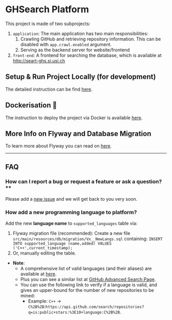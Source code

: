 
# GHSearch Platform

This project is made of two subprojects:
1. `application`: The main application has two main responsibilities:
    1. Crawling GitHub and retrieving repository information. This can be disabled with `app.crawl.enabled` argument.
    2. Serving as the backend server for website/frontend
2. `front-end`: A frontend for searching the database, which is available at http://seart-ghs.si.usi.ch

## Setup & Run Project Locally (for development)

The detailed instruction can be find [here](./README_SETUP.md).


## Dockerisation :whale:
The instruction to deploy the project via Docker is available [here](./README_DEPLOY.md).


## More Info on Flyway and Database Migration
To learn more about Flyway you can read on [here](./README_flyway.md).

---
## FAQ

### How can I report a bug or request a feature or ask a question?**
Please add a [new issue](https://github.com/seart-group/ghs/issues/) and we will get back to you very soon.

### How add a new programming language to platform?
Add the new **language name** to `supported_languages` table via:

1. Flyway migration file (recommended): Create a new file `src/main/resources/db/migration/Vx__NewLangs.sql` containing:
   `INSERT INTO supported_language (name,added) VALUES ('C++',current_timestamp);`
2. Or, manually editing the table.

- **Note**: 
  - A comprehensive list of valid languages (and their aliases) are available at [here](https://github.com/github/linguist/blob/master/lib/linguist/languages.yml). 
  - Plus you can see a similar list at [GitHub Advanced Search Page](https://github.com/search/advanced). 
  - You can use the following link to verify if a language is valid, and gives an upper-bound for the number of new repositories to be mined:
    - Example: `C++` -> `C%2B%2B`:`https://api.github.com/search/repositories?q=is:public+stars:%3E10+language:C%2B%2B`.
